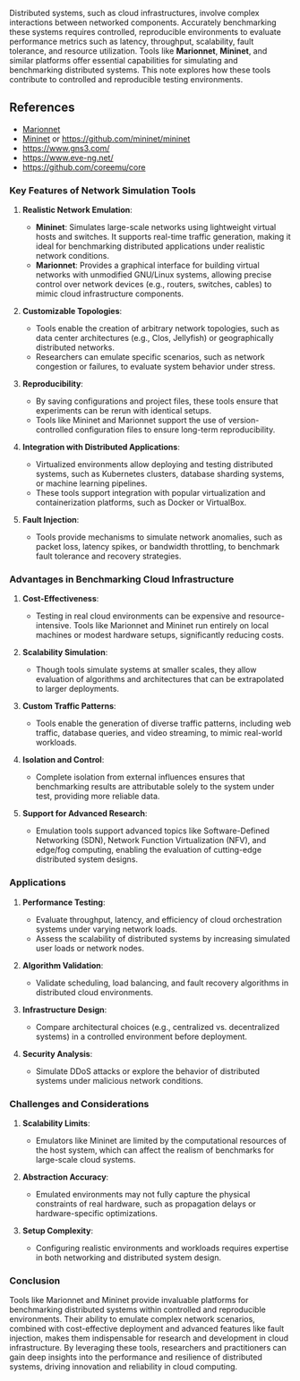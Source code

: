 Distributed systems, such as cloud infrastructures, involve complex interactions between networked components. Accurately benchmarking these systems requires controlled, reproducible environments to evaluate performance metrics such as latency, throughput, scalability, fault tolerance, and resource utilization. Tools like **Marionnet**, **Mininet**, and similar platforms offer essential capabilities for simulating and benchmarking distributed systems. This note explores how these tools contribute to controlled and reproducible testing environments.

## References

- [Marionnet](https://www-lipn.univ-paris13.fr/~loddo/files/loddo-saiu--marionnet--simulationworks-2008.pdf)
- [Mininet](https://ccronline.sigcomm.org/2017/learning-networking-by-reproducing-research-results/) or https://github.com/mininet/mininet
- https://www.gns3.com/
- https://www.eve-ng.net/
- https://github.com/coreemu/core

### Key Features of Network Simulation Tools

1. **Realistic Network Emulation**:

    - **Mininet**: Simulates large-scale networks using lightweight virtual hosts and switches. It supports real-time traffic generation, making it ideal for benchmarking distributed applications under realistic network conditions.
    - **Marionnet**: Provides a graphical interface for building virtual networks with unmodified GNU/Linux systems, allowing precise control over network devices (e.g., routers, switches, cables) to mimic cloud infrastructure components.

1. **Customizable Topologies**:

    - Tools enable the creation of arbitrary network topologies, such as data center architectures (e.g., Clos, Jellyfish) or geographically distributed networks.
    - Researchers can emulate specific scenarios, such as network congestion or failures, to evaluate system behavior under stress.

1. **Reproducibility**:

    - By saving configurations and project files, these tools ensure that experiments can be rerun with identical setups.
    - Tools like Mininet and Marionnet support the use of version-controlled configuration files to ensure long-term reproducibility.

1. **Integration with Distributed Applications**:

    - Virtualized environments allow deploying and testing distributed systems, such as Kubernetes clusters, database sharding systems, or machine learning pipelines.
    - These tools support integration with popular virtualization and containerization platforms, such as Docker or VirtualBox.

1. **Fault Injection**:

    - Tools provide mechanisms to simulate network anomalies, such as packet loss, latency spikes, or bandwidth throttling, to benchmark fault tolerance and recovery strategies.


### Advantages in Benchmarking Cloud Infrastructure

1. **Cost-Effectiveness**:

    - Testing in real cloud environments can be expensive and resource-intensive. Tools like Marionnet and Mininet run entirely on local machines or modest hardware setups, significantly reducing costs.

1. **Scalability Simulation**:

    - Though tools simulate systems at smaller scales, they allow evaluation of algorithms and architectures that can be extrapolated to larger deployments.

1. **Custom Traffic Patterns**:

    - Tools enable the generation of diverse traffic patterns, including web traffic, database queries, and video streaming, to mimic real-world workloads.

1. **Isolation and Control**:

    - Complete isolation from external influences ensures that benchmarking results are attributable solely to the system under test, providing more reliable data.

1. **Support for Advanced Research**:

    - Emulation tools support advanced topics like Software-Defined Networking (SDN), Network Function Virtualization (NFV), and edge/fog computing, enabling the evaluation of cutting-edge distributed system designs.


### Applications

1. **Performance Testing**:

    - Evaluate throughput, latency, and efficiency of cloud orchestration systems under varying network loads.
    - Assess the scalability of distributed systems by increasing simulated user loads or network nodes.

1. **Algorithm Validation**:

    - Validate scheduling, load balancing, and fault recovery algorithms in distributed cloud environments.

1. **Infrastructure Design**:

    - Compare architectural choices (e.g., centralized vs. decentralized systems) in a controlled environment before deployment.

1. **Security Analysis**:

    - Simulate DDoS attacks or explore the behavior of distributed systems under malicious network conditions.


### Challenges and Considerations

1. **Scalability Limits**:

    - Emulators like Mininet are limited by the computational resources of the host system, which can affect the realism of benchmarks for large-scale cloud systems.

1. **Abstraction Accuracy**:

    - Emulated environments may not fully capture the physical constraints of real hardware, such as propagation delays or hardware-specific optimizations.

1. **Setup Complexity**:

    - Configuring realistic environments and workloads requires expertise in both networking and distributed system design.


### Conclusion

Tools like Marionnet and Mininet provide invaluable platforms for benchmarking distributed systems within controlled and reproducible environments. Their ability to emulate complex network scenarios, combined with cost-effective deployment and advanced features like fault injection, makes them indispensable for research and development in cloud infrastructure. By leveraging these tools, researchers and practitioners can gain deep insights into the performance and resilience of distributed systems, driving innovation and reliability in cloud computing.
